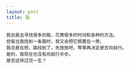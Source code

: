 ```yaml
---
layout: post
title: 路
---
```

	我总是去寻找很多的路，花费很多的时间和各种的方法。
	但每当我找到一条路时，我又会把它搁置在一旁。
	我总是在想，路找到了，先放放吧，等等再决定是否向前行。
	是的，我现在也没有向前行半步。
	是否这样过完一生？
